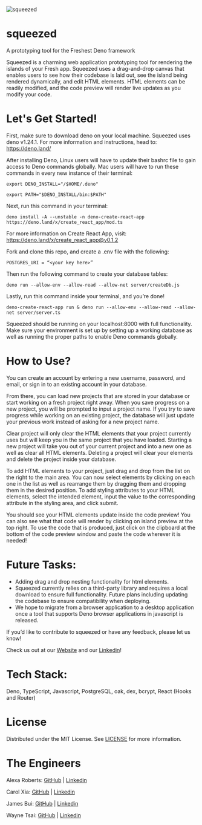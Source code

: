 ![squeezed](https://user-images.githubusercontent.com/29562751/182937867-42d393fc-654d-4f30-895e-dbd5255de30a.png)

# squeezed
A prototyping tool for the Freshest Deno framework

Squeezed is a charming web application prototyping tool for rendering the islands of your Fresh app. 
Squeezed uses a drag-and-drop canvas that enables users to see how their codebase is laid out, see the island being rendered dynamically, and edit HTML elements. 
HTML elements can be readily modified, and the code preview will render live updates as you modify your code.
# Let's Get Started!
First, make sure to download deno on your local machine. Squeezed uses deno v1.24.1. For more information and instructions, head to: https://deno.land/

After installing Deno, Linux users will have to update their bashrc file to gain access to Deno commands globally. Mac users will have to run these commands in every new instance of their terminal:

`export DENO_INSTALL="/$HOME/.deno"`

`export PATH="$DENO_INSTALL/bin:$PATH"`


Next, run this command in your terminal: 

`deno install -A --unstable -n deno-create-react-app https://deno.land/x/create_react_app/mod.ts`

For more information on Create React App, visit: https://deno.land/x/create_react_app@v0.1.2


Fork and clone this repo, and create a .env file with the following:

`POSTGRES_URI = “<your key here>”`

Then run the following command to create your database tables:

`deno run --allow-env --allow-read --allow-net server/createDb.js`

Lastly, run this command inside your terminal, and you’re done! 

`deno-create-react-app run & deno run --allow-env --allow-read --allow-net server/server.ts`


Squeezed should be running on your localhost:8000 with full functionality. 
Make sure your environment is set up by setting up a working database as well as running the proper paths to enable Deno commands globally. 

# How to Use?

You can create an account by entering a new username, password, and email, or sign in to an existing account in your database.

From there, you can load new projects that are stored in your database or start working on a fresh project right away. When you save progress on a new project, you will be prompted to input a project name. 
If you try to save progress while working on an existing project, the database will just update your previous work instead of asking for a new project name.

Clear project will only clear the HTML elements that your project currently uses but will keep you in the same project that you have loaded. 
Starting a new project will take you out of your current project and into a new one as well as clear all HTML elements.
Deleting a project will clear your elements and delete the project inside your database.

To add HTML elements to your project, just drag and drop from the list on the right to the main area. 
You can now select elements by clicking on each one in the list as well as rearrange them by dragging them and dropping them in the desired position.
To add styling attributes to your HTML elements, select the intended element, input the value to the corresponding attribute in the styling area, and click submit.

You should see your HTML elements update inside the code preview!
You can also see what that code will render by clicking on island preview at the top right.
To use the code that is produced, just click on the clipboard at the bottom of the code preview window and paste the code wherever it is needed!	

# Future Tasks: 
- Adding drag and drop nesting functionality for html elements.
- Squeezed currently relies on a third-party library and requires a local download to ensure full functionality. Future plans including updating the codebase to ensure compatibility when deploying.
- We hope to migrate from a browser application to a desktop application once a tool that supports Deno browser applications in javascript is released.

If you’d like to contribute to squeezed or have any feedback, please let us know!

Check us out at our [Website](https://www.squeezed.dev/) and our [Linkedin](https://www.linkedin.com/company/squeezed-dev)!

# Tech Stack:
Deno, TypeScript, Javascript, PostgreSQL, oak, dex, bcrypt, React (Hooks and Router) 

# License
Distributed under the MIT License. See [LICENSE](https://github.com/oslabs-beta/squeezed/blob/master/LICENSE) for more information.

# The Engineers
Alexa Roberts: [GitHub](https://github.com/alexarobertss) | [Linkedin](https://www.linkedin.com/in/alexarobertss/)

Carol Xia: [GitHub](https://github.com/carol-xia) | [Linkedin](https://www.linkedin.com/in/carol-xia-2bb508134/)

James Bui: [GitHub](https://github.com/James-Minh-Bui) | [Linkedin](https://www.linkedin.com/in/jamesminhbui/)

Wayne Tsai: [GitHub](https://github.com/WayneTsai45) | [Linkedin](https://www.linkedin.com/in/wayne-tsai45/)
